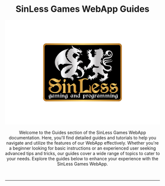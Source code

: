<div align="center">
    <h1>SinLess Games WebApp Guides</h1>
    <a>
        <img src="Docs/images/logos/sinless-games/3.png" alt="SinLess Games LLC Logo">
    </a>
    <br/>
    <p>
        Welcome to the Guides section of the SinLess Games WebApp documentation. Here, you'll find detailed guides and tutorials to help you navigate and utilize the features of our WebApp effectively. Whether you're a beginner looking for basic instructions or an experienced user seeking advanced tips and tricks, our guides cover a wide range of topics to cater to your needs. Explore the guides below to enhance your experience with the SinLess Games WebApp.
    </p>
</div>
<br/>

---
